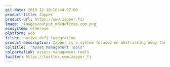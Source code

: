 ```yaml
---
git-date: 2019-12-10:10:44-07:00
product-title: Zapper
product-url: https://www.zapper.fi/
image: /images/output_md/defizap.com.png
ecosystem: ethereum
platform: web
filter: native defi integration
product-description: Zapper is a system focused on abstracting away the complexities of composing and accessing the most innovative opportunities in open finance. [Interview with the team](/defizap).
coltitle:  "Asset Management Tools"
colpermalink: assets-management-tools
twitter: https://twitter.com/zapper_fi
---
```

